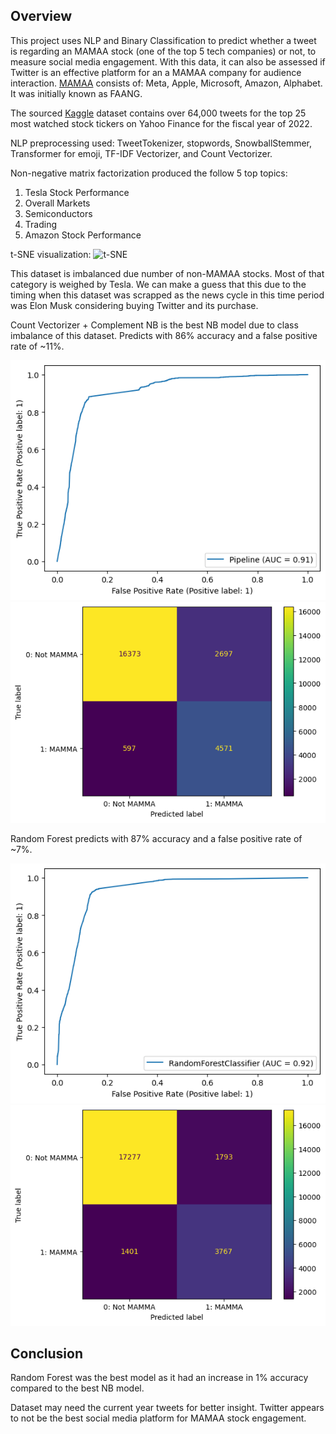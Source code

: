 ## Overview

This project uses NLP and Binary Classification to predict whether a tweet is regarding an MAMAA stock (one of the top 5 tech companies) or not, to measure social media engagement. With this data, it can also be assessed if Twitter is an effective platform for an a MAMAA company for audience interaction. <a href="https://www.forbes.com/advisor/investing/faang-stocks-mamaa/" target="new">MAMAA</a> consists of: Meta, Apple, Microsoft, Amazon, Alphabet. It was initially known as FAANG.

The sourced <a href="https://www.kaggle.com/datasets/equinxx/stock-tweets-for-sentiment-analysis-and-prediction" target="new">Kaggle</a> dataset contains over 64,000 tweets for the top 25 most watched stock tickers on Yahoo Finance for the fiscal year of 2022.

NLP preprocessing used: TweetTokenizer, stopwords, SnowballStemmer, Transformer for emoji, TF-IDF Vectorizer, and Count Vectorizer.

Non-negative matrix factorization produced the follow 5 top topics:
1. Tesla Stock Performance
2. Overall Markets
3. Semiconductors
4. Trading
5. Amazon Stock Performance

t-SNE visualization:
<img src="images/t-SNE.jpg" alt="t-SNE"/>

This dataset is imbalanced due number of non-MAMAA stocks. Most of that category is weighed by Tesla. We can make a guess that this due to the
timing when this dataset was scrapped as the news cycle in this time period was Elon Musk considering buying Twitter and its purchase.

Count Vectorizer + Complement NB is the best NB model due to class imbalance of this dataset. Predicts with 86% accuracy and a false positive rate of ~11%.

<img src="images/CountVec-Roc.png" alt="CountVec ROC">

<img src="images/CountVec-Matrix.png" alt="CountVec Matrix">

Random Forest predicts with 87% accuracy and a false positive rate of ~7%.

<img src="images/Forest-ROC.png" alt="Forest ROC">

<img src="images/Forest-Matrix.png" alt="Forest Matrix">



## Conclusion
Random Forest was the best model as it had an increase in 1% accuracy compared to the best NB model.

Dataset may need the current year tweets for better insight. Twitter appears to not be the best social media platform for MAMAA stock engagement.
